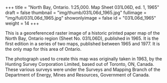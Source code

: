 +++
title = "North Bay, Ontario. 1:25,000. Map Sheet 031L06D, ed. 1, 1965"
draft = false
thumbnail = "img/thumb/031L06d_1965.jpg"
fullimage = "img/full/031L06d_1965.jpg"
showonlyimage = false
id = "031L06d_1965"
weight = 14
+++

This is a georeferenced raster image of a historic printed paper map of the North Bay, Ontario region (Sheet No. 031L06D), published in 1965. It is the first edition in a series of two maps, published between 1965 and 1977. It is the only map for this area of Ontario.
<!--more-->

The photograph used to create this map was originally taken in 1963, by the Hunting Survey Corporation Limited, based out of Toronto, ON, Canada. These various surveys were under the Surveys and Mapping Branch of the Department of Energy, Mines and Resources, Government of Canada.

<!-- [View in Scholars GeoPortal](http://geo.scholarsportal.info/#r/details/_uri@=) | [Download original](http://geo.scholarsportal.info/proxy.html?http:__maps.scholarsportal.info/files/images/OpenContent/) -->
